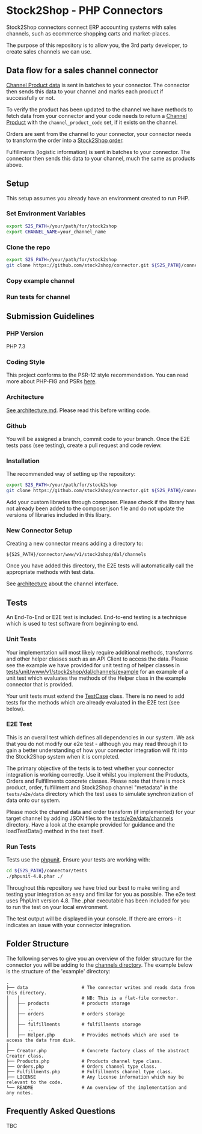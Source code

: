# Stock2Shop - PHP Connectors

Stock2Shop connectors connect ERP accounting systems with sales channels, 
such as ecommerce shopping carts and market-places.

The purpose of this repository is to allow you, the 3rd party developer, to create 
sales channels we can use.

## Data flow for a sales channel connector

[Channel Product data](www/v1/stock2shop/vo/ChannelProduct.php) is sent in batches to your
connector. The connector then sends this data to your channel and marks each product if successfully or not.

To verify the product has been updated to the channel we have methods to fetch data from your connector
and your code needs to return a [Channel Product](www/v1/stock2shop/vo/ChannelProduct.php) 
with the `channel_product_code` set, if it exists on the channel.

Orders are sent from the channel to your connector, your connector needs to transform
the order into a [Stock2Shop order](www/v1/stock2shop/vo/Order.php).

Fulfillments (logistic information) is sent in batches to your connector.
The connector then sends this data to your channel, much the same as products above.

## Setup

This setup assumes you already have an environment created to run PHP.

### Set Environment Variables

```bash
export S2S_PATH=/your/path/for/stock2shop
export CHANNEL_NAME=your_channel_name
```

### Clone the repo
```bash
export S2S_PATH=/your/path/for/stock2shop
git clone https://github.com/stock2shop/connector.git ${S2S_PATH}/connector
```

### Copy example channel

### Run tests for channel

## Submission Guidelines

### PHP Version

PHP 7.3

### Coding Style

This project conforms to the PSR-12 style recommendation. 
You can read more about PHP-FIG and PSRs [here](https://www.php-fig.org/psr/psr-12/).

### Architecture
[See architecture.md](architecture.md). Please read this before writing code.

### Github

You will be assigned a branch, commit code to your branch.
Once the E2E tests pass (see testing), create a pull request and code review.

### Installation

The recommended way of setting up the repository:

```bash
export S2S_PATH=/your/path/for/stock2shop
git clone https://github.com/stock2shop/connector.git ${S2S_PATH}/connector
```

Add your custom libraries through composer.
Please check if the library has not already been added to the composer.json file and
do not update the versions of libraries included in this libary.



### New Connector Setup

Creating a new connector means adding a directory to:

`${S2S_PATH}/connector/www/v1/stock2shop/dal/channels`

Once you have added this directory, the E2E tests will automatically
call the appropriate methods with test data.

See [architecture](architecture.md) about the channel interface.

## Tests

An End-To-End or E2E test is included. End-to-end testing is a technique which is used to test software from
beginning to end.

### Unit Tests

Your implementation will most likely require additional methods, transforms and other helper classes such as an API 
Client to access the data. Please see the example we have provided for unit testing of helper classes in 
[tests/unit/www/v1/stock2shop/dal/channels/example](tests/unit/www/v1/stock2shop/dal/channels/example/HelperTest.php) 
for an example of a unit test which evaluates the methods of the Helper class in the example connector that is 
provided.

Your unit tests must extend the [TestCase](tests/TestCase.php) class.
There is no need to add tests for the methods which are already evaluated in the E2E test (see below).

### E2E Test

This is an overall test which defines all dependencies in our system. We ask that you do not modify our e2e test - 
although you may read through it to gain a better understanding of how your connector integration
will fit into the Stock2Shop system when it is completed.

The primary objective of the tests is to test whether your connector integration is working correctly.
Use it whilst you implement the Products, Orders and Fulfillments concrete classes. Please note that there is mock
product, order, fulfillment and Stock2Shop channel "metadata" in the `tests/e2e/data` directory which the test uses to
simulate synchronization of data onto our system.

Please mock the channel data and order transform (if implemented) for your target channel by adding JSON files to the 
[tests/e2e/data/channels](tests/e2e/data/channels/) directory. Have a look at the example provided for guidance and the 
loadTestData() method in the test itself.

### Run Tests

Tests use the [phpunit](https://phpunit.readthedocs.io/en/9.5/installation.html).
Ensure your tests are working with:

```bash
cd ${S2S_PATH}/connector/tests
./phpunit-4.8.phar ./
```

Throughout this repository we have tried our best to make writing and testing your integration as easy and fimiliar
for you as possible. The e2e test uses PhpUnit version 4.8. The .phar executable has been included for you to run
the test on your local environment.

The test output will be displayed in your console.
If there are errors - it indicates an issue with your connector integration.

## Folder Structure

The following serves to give you an overview of the folder structure for the connector you will be adding to the 
[channels directory](www/v1/stock2shop/dal/channels/). The example below is the structure of the 'example' directory:

    .
    ├── data                    # The connector writes and reads data from this directory. 
    │   │                       # NB: This is a flat-file connector.
    │   ├── products            # products storage
    │   │   ..
    │   ├── orders              # orders storage
    │   │   ..
    │   ├── fulfillments        # fulfillments storage
    │   │   ..
    │   ├── Helper.php          # Provides methods which are used to access the data from disk.
    │
    ├── Creator.php             # Concrete factory class of the abstract Creator class.
    ├── Products.php            # Products channel type class.
    ├── Orders.php              # Orders channel type class.
    ├── Fulfillments.php        # Fulfillments channel type class.
    ├── LICENSE                 # Any license information which may be relevant to the code.
    └── README                  # An overview of the implementation and any notes.

## Frequently Asked Questions

TBC